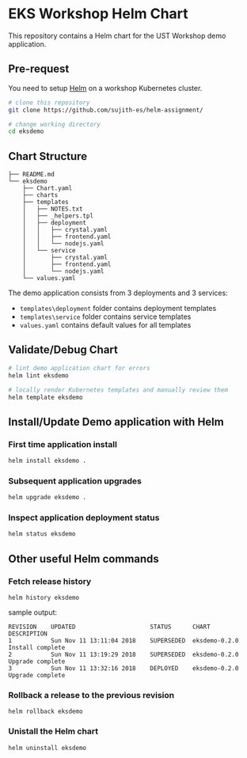 # EKS Workshop Helm Chart

This repository contains a Helm chart for the UST Workshop demo application.

## Pre-request

You need to setup [Helm](https://github.com/helm/helm) on a workshop Kubernetes cluster.

```sh
# clone this repository
git clone https://github.com/sujith-es/helm-assignment/

# change working directory
cd eksdemo
```

## Chart Structure

```text
├── README.md
└── eksdemo
    ├── Chart.yaml
    ├── charts
    ├── templates
    │   ├── NOTES.txt
    │   ├── _helpers.tpl
    │   ├── deployment
    │   │   ├── crystal.yaml
    │   │   ├── frontend.yaml
    │   │   └── nodejs.yaml
    │   └── service
    │       ├── crystal.yaml
    │       ├── frontend.yaml
    │       └── nodejs.yaml
    └── values.yaml
```

The demo application consists from 3 deployments and 3 services:

- `templates\deployment` folder contains deployment templates
- `templates\service` folder contains service templates
- `values.yaml` contains default values for all templates

## Validate/Debug Chart

```sh
# lint demo application chart for errors
helm lint eksdemo

# locally render Kubernetes templates and manually review them
helm template eksdemo

```

## Install/Update Demo application with Helm

### First time application install

```sh
helm install eksdemo .
```

### Subsequent application upgrades

```sh
helm upgrade eksdemo .
```

### Inspect application deployment status

```sh
helm status eksdemo
```

## Other useful Helm commands

### Fetch release history

```text
helm history eksdemo
```

sample output:

```text
REVISION	UPDATED                 	STATUS    	CHART        	DESCRIPTION     
1       	Sun Nov 11 13:11:04 2018	SUPERSEDED	eksdemo-0.2.0	Install complete
2       	Sun Nov 11 13:19:29 2018	SUPERSEDED	eksdemo-0.2.0	Upgrade complete
3       	Sun Nov 11 13:32:16 2018	DEPLOYED  	eksdemo-0.2.0	Upgrade complete
```

### Rollback a release to the previous revision

```text
helm rollback eksdemo
```


### Unistall the Helm chart

```text
helm uninstall eksdemo
```
